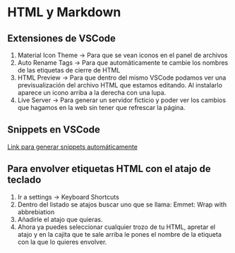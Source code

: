 # HTML y Markdown

## Extensiones de VSCode

1. Material Icon Theme -> Para que se vean iconos en el panel de archivos
2. Auto Rename Tags -> Para que automáticamente te cambie los nombres de las etiquetas de cierre de HTML
3. HTML Preview -> Para que dentro del mismo VSCode podamos ver una previsualización del archivo HTML que estamos editando. Al instalarlo aparece un icono arriba a la derecha con una lupa.
4. Live Server -> Para generar un servidor ficticio y poder ver los cambios que hagamos en la web sin tener que refrescar la página.


## Snippets en VSCode

[Link para generar snippets automáticamente](https://snippet-generator.app/)

## Para envolver etiquetas HTML con el atajo de teclado

1. Ir a settings -> Keyboard Shortcuts
2. Dentro del listado se atajos buscar uno que se llama: Emmet: Wrap with abbrebiation
3. Añadirle el atajo que quieras.
4. Ahora ya puedes seleccionar cualquier trozo de tu HTML, apretar el atajo y en la cajita que te sale arriba le pones el nombre de la etiqueta con la que lo quieres envolver.